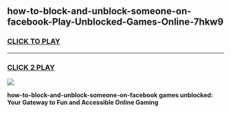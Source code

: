 
## how-to-block-and-unblock-someone-on-facebook-Play-Unblocked-Games-Online-7hkw9
<h3>
<a href="https://premium76.site?title=how-to-block-and-unblock-someone-on-facebook&ref=25A">CLICK TO PLAY</a></h3>
<hr>

<h3>
<a href="https://premium76.site?title=how-to-block-and-unblock-someone-on-facebook&ref=25A">CLICK 2 PLAY</a>
  
</h3>

<a href="https://premium76.site?title=how-to-block-and-unblock-someone-on-facebook&ref=25A"><img src="https://clearcache.store/games.png"></a>


**how-to-block-and-unblock-someone-on-facebook games unblocked: Your Gateway to Fun and Accessible Online Gaming**
